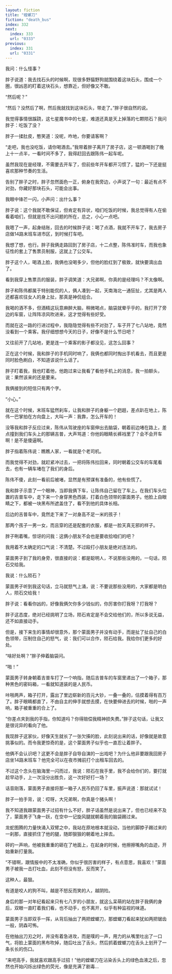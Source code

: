 ```yaml
---
layout: fiction
title: "螳螂刀"
fiction: "death_bus"
index: 332
next:
  index: 333
  url: "0333"
previous:
  index: 331
  url: "0331"
---
```

我问：什么怪事？

胖子说道：我去找石头的时候啊，现很多野猫野狗就围绕着这块石头，围成一个圈，很凶恶的盯着这块石头，想靠近，但好像又不敢。

“然后呢？”

“然后？没然后了啊，然后我就找到这块石头，带走了。”胖子很自然的说。

我觉得事情很蹊跷，这七星魔书中的七星，难道还真是天上掉落的七颗陨石？我问胖子：吃饭了没？

胖子一揉肚皮，憨笑道：没呢，咋地，你要请客啊？

“走吧，我也没吃饭，请你喝酒去。”我带着胖子离开了房子店，这一顿酒喝到了晚上十一点半，一看时间不多了，我得赶回去跟陈伟一起车呢。

虽然我现在是经理，不需要去开车了，但前些年开车都开习惯了，猛的一下还是挺喜欢那种节奏的生活。

告别了胖子之时，胖子忽然面色一正，俯身在我旁边，小声说了一句：最近有点不对劲，你藏好那块石头，可能会出事。

我眼中锋芒一闪，小声问：出什么事？

胖子说：这个我就不敢保证，但肯定有异状，咱们吃饭的时候，我总觉得有人在偷看着咱们，但就是找不出问题的所在，总之，小心一点吧。

我嗯了一声，起身结账，回去的时候胖子说：喝了点酒，我就不开车了，我去房子店做14路末班车进市区，到时候打车吧。

我想了想，也行。胖子我俩走路回到了房子店，十二点整，陈伟准时车，而我也象征性的套上了售票员制服，这就上了公交车。

胖子这个人，喝酒上脸，我俩也没喝多少，但他的脸红到了极致，就快要滴出血了。

看到我穿上售票员的服装，胖子调笑道：大兄弟啊，你真的是经理吗？不太像啊。

胖子和陈伟都属于特别能侃的人，俩人凑到一起，天南海北一通狂扯，尤其是两人还都喜欢往女人的身上扯，那真是神侃组合。

我喝的酒不多，但酒精这玩意麻醉大脑，稍微喝点，脑袋就晕乎乎的，我打开了旁边的车窗，让阵阵凉风吹进来，这才觉得有些好受。

而就在这一路的行进过程中，我隐隐觉得有些不对劲了，车子开了七八站地，竟然没看到一个乘客。我仔细想想今天的日子，好像不是什么节日吧？

又往前开了几站地，更是连一个乘客的影子都没见，这怎么回事？

正在这个时候，我和胖子的手机同时响了，我俩也都同时掏出手机看去，而且更是同时脸色刷白，不知道该说什么话了。

胖子盯着我，我也盯着他，他跑过来让我看了看他手机上的消息，我一拍额头，说：果然该来的还是要来。

我俩接到的短信只有两个字。

“小心。”

就在这个时候，末班车猛然刹车，让我和胖子的身躯一个趔趄，差点趴在地上，陈伟一巴掌拍在方向盘上，大叫一声：我靠，怎么开车的！

没等我和胖子反应过来，陈伟从驾驶座的车窗伸出去脑袋，朝着前边堵在路上，差点撞到我们车头上的那辆吉普，大声骂道：你他妈眼睛长裤裆里了？会不会开车啊！是不是傻逼啊。

胖子指着陈伟说：瞧瞧人家，一看就是个老司机。

而我觉得不对劲，就赶紧冲过去，一把将陈伟拉回来，同时朝着公交车的车尾看去，也有一辆车堵在了我们的身后。

陈伟不傻，此刻一看前后被堵，显然是有预谋有准备的，他有些慌了。

我和胖子示意了一个眼神，当即我俩下车，让陈伟自己留在了车上。在我们车头位置的吉普车中，走下来一个身穿黑色西装，打着白色领带的蒙面男子。他脸上自眼睛之下，都被一块黑布所遮盖住了，看不到他的具体长相。

后边的吉普车中，竟然走下来了一对身高不足一米的孩子！

那两个孩子一男一女，而且穿的还是配套的衣服，都是一脸天真无邪的样子。

胖子咧着嘴，惊讶的问我：这俩小朋友不会也是要收拾咱们的吧？

我用着不太确定的口气说：不清楚。不过殴打小朋友是绝对违法的。

蒙面男子到了我的身旁，很直接的说：都是聪明人，不说那些没用的，一句话，陨石交给我。

我说：什么陨石？

蒙面男子听到我这句话，立马就怒气上涌，说：不要说那些没用的，大家都是明白人，陨石交给我！

胖子说：看看你凶的，好像我俩欠你多少钱似的，你厉害你打我呀？打我呀？

胖子这态度，绝对已经挑明了立场，陨石肯定是不会交给他们的，所以多说无益，还不如直接动手。

但是，接下来生的事情却很意外，那个蒙面男子并没有动手，而是扯了扯自己的白色领带，压制住自己的怒气，说：我们可以合作，陨石给我。我给你们更多的好处。

“啥好处啊？”胖子伸着脑袋问。

“啪！”

蒙面男子转身朝着吉普车打了一个响指，随后吉普车的车窗里递出了一个箱子，那种黑色的密码箱，一看就知道装的是人民币。

咔啪两声，箱子打开，露出了里边崭新的百元大钞，一叠一叠的，估摸着得有百万了。胖子眼睛都直了，不由自主的伸手就想去摸，在快要伸进去的时候，啪的一声响，箱子被重重的合上了。

“你差点夹到我的手指，你知道吗？你得赔偿我精神损失费。”胖子这句话，让我又是很诧异的看向了他。

我现胖子这家伙，好像天生就长了一张欠揍的脸，此刻说出来的话，好像就是故意挑事似的。而令我更惊奇的是，这个蒙面男子似乎也一直忍让着胖子。

他俩不会认识吧？这更不会是胖子自导自演的一出戏吧？为什么他非要跟我回房子店坐14路末班车？他完全可以在夜市摊前打个出租车回去的。

不过这个念头在脑海里一闪而过，我说：陨石在我手里，我不会给你们的，要打就趁早动手，上一次没分出胜负，这一次好好打一场？

话音刚落，蒙面男子直接将那一箱子人民币扔回了车里，振声说道：那就试试！

胖子一拍手背，说：哎呀，大兄弟啊，你真是个猪头啊！

我不知道我跟蒙面男子过招有什么不好，胖子话虽然是说出来了，但也已经来不及了，蒙面男子飞身一跃，在空中一记旋风腿就朝着我的脑袋踢过来。

龙蛇图腾的力量快涌入双臂之中，我站在原地根本就没动，当他的脚脖子踢过来的一刹那，直接抓住了他的腿，随即狠狠的朝着地上摔去。

砰的一声响，他被我重重的砸在了地面上，在起身的时候，他擦擦嘴角的血迹，开始重新打量我。

“不错啊，跟情报中的不太准确，你似乎很厉害的样子，有点意思，我喜欢！”蒙面男子被我一击打吐血，此刻不但没有怒，反而笑了。

这种人，最狠。

有道是咬人的狗不叫，越是不怒反而笑的人，越阴险。

身后的那一对年纪看起来只有七八岁的小朋友，就这么呆萌的站在胖子我俩的身后，双眼一直盯着我们看，也不动手，也不离开，似乎有种监视的味道。

蒙面男子当即双手一挥，从背后抽出了两把螳螂刀，那螳螂刀看起来犹如两把锯齿一般，阴森可怖。

在他抽出刀刃之时，并没有着急进攻，而是噗的一声，用力的从嘴里吐出了一口气，将脸上蒙面的黑布吹掉，随后吐出了舌头，然后抓着螳螂刀在舌头上划开了一条长长的伤口。

“来吧高手，我就喜欢跟高手过招！”他的螳螂刀在沾染舌头上的绿色血液之后，忽然也开始闪烁出绿色的荧光，像是充满了剧毒...